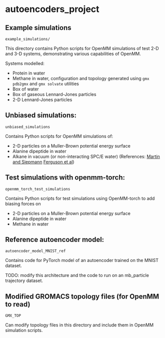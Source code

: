 # autoencoders_project

## Example simulations

`example_simulations/`

This directory contains Python scripts for OpenMM simulations of test 2-D and 3-D systems,
demonstrating various capabilities of OpenMM.

Systems modelled:
- Protein in water
- Methane in water, configuration and topology generated using `gmx pdb2gmx` and `gmx solvate` utilities
- Box of water
- Box of gaseous Lennard-Jones particles
- 2-D Lennard-Jones particles

## Unbiased simulations:

`unbiased_simulations`

Contains Python scripts for OpenMM simulations of:
- 2-D particles on a Muller-Brown potential energy surface
- Alanine dipeptide in water
- Alkane in vacuum (or non-interacting SPC/E water) (References: 
[Martin and Siepmann](https://pubs.acs.org/doi/pdf/10.1021/jp972543%2B)
[Ferguson et al](https://pubs.acs.org/doi/pdf/10.1021/jp811229q))

## Test simulations with openmm-torch:

`openmm_torch_test_simulations`

Contains Python scripts for test simulations using OpenMM-torch to add biasing forces on
- 2-D particles on a Muller-Brown potential energy surface
- Alanine dipeptide in water
- Methane in water

## Reference autoencoder model:

`autoencoder_model_MNIST_ref`

Contains code for PyTorch model of an autoencoder trained on the MNIST dataset. 

TODO: modify this architecture and the code to run on an mb_particle trajectory dataset.

## Modified GROMACS topology files (for OpenMM to read)

`GMX_TOP`

Can modify topology files in this directory and include them in OpenMM simulation scripts.
